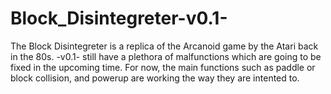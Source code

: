 # Block_Disintegreter-v0.1-

The Block Disintegreter is a replica of the Arcanoid game by the Atari back in the 80s.
-v0.1- still have a plethora of malfunctions which are going to be fixed in the upcoming time. For now, the main functions such as paddle or block collision, and powerup are working the way they are intented to.
